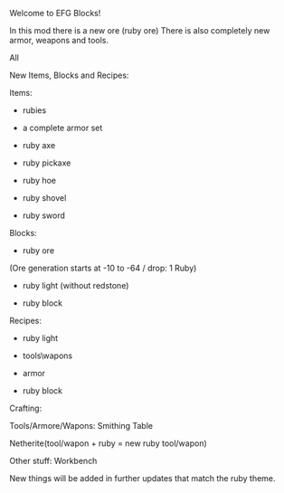 Welcome to EFG Blocks!

 

 

In this mod there is a new ore (ruby ore) There is also completely new armor, weapons and tools.

 
All

 

New Items, Blocks and Recipes:

 

Items:

- rubies

- a complete armor set

- ruby axe

- ruby pickaxe

- ruby hoe

- ruby shovel

- ruby sword

 

Blocks:

- ruby ore

(Ore generation starts at -10 to -64 / drop: 1 Ruby)

- ruby light (without redstone)

- ruby block

 

Recipes:

- ruby light

- tools\wapons

- armor

- ruby block

 

Crafting:

 

Tools/Armore/Wapons: Smithing Table  

Netherite(tool/wapon + ruby = new ruby tool/wapon)

Other stuff: Workbench

 

 

New things will be added in further updates that match the ruby theme.

